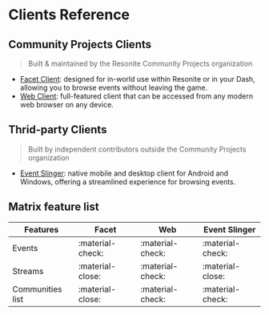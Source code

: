 # Clients Reference

## Community Projects Clients

> Built & maintained by the Resonite Community Projects organization

- [Facet Client](facet-client.md): designed for in-world use within Resonite or in your Dash, allowing you to browse events without leaving the game.
- [Web Client](web-client.md): full-featured client that can be accessed from any modern web browser on any device.

## Thrid-party Clients

> Built by independent contributors outside the Community Projects organization

- [Event Slinger](event-slinger.md): native mobile and desktop client for Android and Windows, offering a streamlined experience for browsing events.

## Matrix feature list

| Features | Facet | Web | Event Slinger |
|--------|--------|---------|------------------|
| Events         | :material-check: | :material-check: | :material-check: |
| Streams           | :material-close: | :material-check: | :material-close: |
| Communities list | :material-close: | :material-check: | :material-check: |
